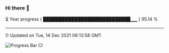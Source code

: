 ### Hi there 👋

⏳ Year progress { ████████████████████████████▁▁ } 95.14 %

---

⏰ Updated on Tue, 14 Dec 2021 06:13:58 GMT

![Progress Bar CI](https://github.com/liununu/liununu/workflows/Progress%20Bar%20CI/badge.svg)
